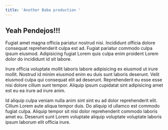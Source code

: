 ```yaml
---
title: 'Another Baba production '
---
```


## Yeah Pendejos!!!

 Fugiat amet magna officia pariatur nostrud nisi. Incididunt officia dolore consequat reprehenderit culpa est ad. Fugiat pariatur commodo culpa ipsum eiusmod. Adipisicing fugiat Lorem quis culpa enim proident Lorem dolor do incididunt id sit labore.

Irure officia voluptate mollit laboris labore adipisicing ex eiusmod ut irure mollit. Nostrud id minim eiusmod enim eu duis sunt laboris deserunt. Velit eiusmod culpa qui consequat elit ad deserunt. Reprehenderit eu esse esse nisi dolore cillum sunt tempor. Aliquip ipsum cupidatat sint adipisicing amet est eu ea irure ad irure anim.

Id aliquip culpa veniam nulla anim sint sint eu ad dolor reprehenderit elit. Cillum Lorem aute aliqua tempor duis. Do aliquip id ullamco est commodo fugiat culpa. Aliquip tempor sit nisi dolor reprehenderit commodo laboris amet eu. Deserunt sunt Lorem voluptate aliquip voluptate voluptate laboris ipsum laborum elit officia irure.
